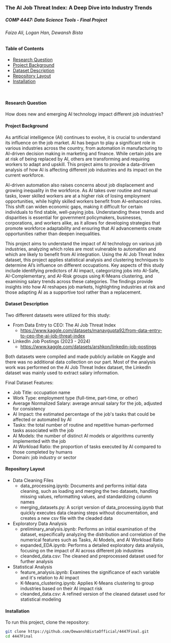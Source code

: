 ### The AI Job Threat Index: A Deep Dive into Industry Trends
##### COMP 4447: Data Science Tools - Final Project
###### Faiza Ali, Logan Han, Dewansh Bista

#### Table of Contents
- [Research Question](#research-question)
- [Project Background](#project-background)
- [Dataset Description](#dataset-description)
- [Repository Layout](#repository-layout)
- [Installation](#installation)

<br>

#### Research Question

How does new and emerging AI technology impact different job industries?


#### Project Background

As artificial intelligence (AI) continues to evolve, it is crucial to understand its influence on the job market. 
AI has begun to play a significant role in various industries across the country, from automation in manufacturing 
to AI-driven decision making in marketing and finance. While certain jobs are at risk of being replaced by AI, others 
are transforming and requiring workers to adapt and upskill. This project aims to provide a data-driven analysis of 
how AI is affecting different job industries and its impact on the current workforce.

AI-driven automation also raises concerns about job displacement and growing inequality in the workforce. As AI takes over 
routine and manual tasks, lower skilled workers are at a higher risk of losing employment opportunities, while highly skilled 
workers benefit from AI-enhanced roles. This shift can widen economic gaps, making it difficult for certain individuals to find 
stable, well-paying jobs. Understanding these trends and disparities is essential for government policymakers, businesses, 
corporations, and workers alike, as it allows for developing strategies that promote workforce adaptability and ensuring 
that AI advancements create opportunities rather than deepen inequalities.

This project aims to understand the impact of AI technology on various job industries, analyzing which roles are most vulnerable 
to automation and which are likely to benefit from AI integration. Using the AI Job Threat Index dataset, this project applies 
statistical analysis and clustering techniques to determine AI’s influence on different occupations. Key aspects of this study include 
identifying predictors of AI impact, categorizing jobs into AI-Safe, AI-Complementary, and AI-Risk groups using K-Means clustering, 
and examining salary trends across these categories. The findings provide insights into how AI reshapes job markets, highlighting 
industries at risk and those adapting AI as a supportive tool rather than a replacement.


#### Dataset Description

Two different datasets were utilized for this study:
- From Data Entry to CEO: The AI Job Threat Index
  - https://www.kaggle.com/datasets/manavgupta92/from-data-entry-to-ceo-the-ai-job-threat-index
- LinkedIn Job Postings (2023 - 2024)
  - https://www.kaggle.com/datasets/arshkon/linkedin-job-postings

Both datasets were compiled and made publicly avilable on Kaggle and there was no additional data collection on our part.
Most of the analysis work was performed on the AI Job Threat Index dataset, the LinkedIn dataset was mainly used to extract salary information. 

Final Dataset Features:
- Job Title: occupation name
- Work Type: employment type (full-time, part-time, or other)
- Average Normalized Salary: average annual salary for the job, adjusted for consistency
- AI Impact: the estimated percentage of the job's tasks that could be affected or automated by AI
- Tasks: the total number of routine and repetitive human-performed tasks associated with the job
- AI Models: the number of distinct AI models or algorithms currently implemented with the job 
- AI Workload Ratio: the proportion of tasks executed by AI compared to those completed by humans
- Domain: job industry or sector


#### Repository Layout
- Data Cleaning Files  
    - data_processing.ipynb: Documents and performs initial data cleaning, such as loading and merging the two datasets, handling missing values, reformatting values, and standardizing column names
    - merging_datasets.py: A script version of data_processing.ipynb that quickly executes data cleaning steps without documentation, and creates a new csv file with the cleaded data
- Exploratory Data Analysis 
    - preliminary_analysis.ipynb: Performs an initial examination of the dataset, especifically analyzing the distribution and correlation of the numerical features such as Tasks, AI Models, and AI Workload Ratio
    - expanded_EDA.ipynb: Performs a detailed exploratory data analysis, focusing on the impact of AI across different job industries 
    - cleanded_data.csv: The cleaned and preprocessed dataset used for further analysis
- Statistical Analysis 
    - feature_analysis.ipynb: Examines the significance of each variable and it's relation to AI impact 
    - K-Means_clustering.ipynb: Applies K-Means clustering to group industries based on their AI impact risk
    - cleanded_data.csv:  A refined version of the cleaned dataset used for statistical modeling
      
  
#### Installation
To run this project, clone the repository:

```bash
git clone https://github.com/DewanshBistaOfficial/4447Final.git
cd 4447Final

